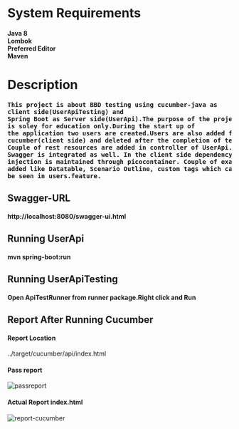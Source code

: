 <div>
<h1>System Requirements</h>
<h4>
Java 8<br>
Lombok<br>
Preferred Editor<br>
Maven
</h4>
</div>

<div>
<h1>Description</h2>
<h4>
<pre>
This project is about BBD testing using cucumber-java as 
client side(UserApiTesting) and
Spring Boot as Server side(UserApi).The purpose of the project 
is soley for education only.During the start up of
the application two users are created.Users are also added from
cucumber(client side) and deleted after the completion of test.
Couple of rest resources are added in controller of UserApi. 
Swagger is integrated as well. In the client side dependency
injection is maintained through picocontainer. Couple of examples
added like Datatable, Scenario Outline, custom tags which can
be seen in users.feature.
</pre>
</h4>
</div>

<div>
<h2>Swagger-URL</h2>
<h4>http://localhost:8080/swagger-ui.html</h4>
</div>
<div>
<h2>Running UserApi</h2>
<h4>mvn spring-boot:run</h4>
<h2>Running UserApiTesting</h2>
<h4>Open ApiTestRunner from runner package.Right click and Run</h4>
</div>


<div>
  <h2>Report After Running Cucumber</h2>
<h4>Report Location</h4>
  ../target/cucumber/api/index.html
<h4>Pass report</h4>

![passreport](https://user-images.githubusercontent.com/14364853/40896875-c0f11ad4-6785-11e8-9882-b35a9dfbaac1.png)
<h4>Actual Report index.html</h4>

![report-cucumber](https://user-images.githubusercontent.com/14364853/40896879-c392ec54-6785-11e8-9226-ab9ffebe369a.png)
</div>
